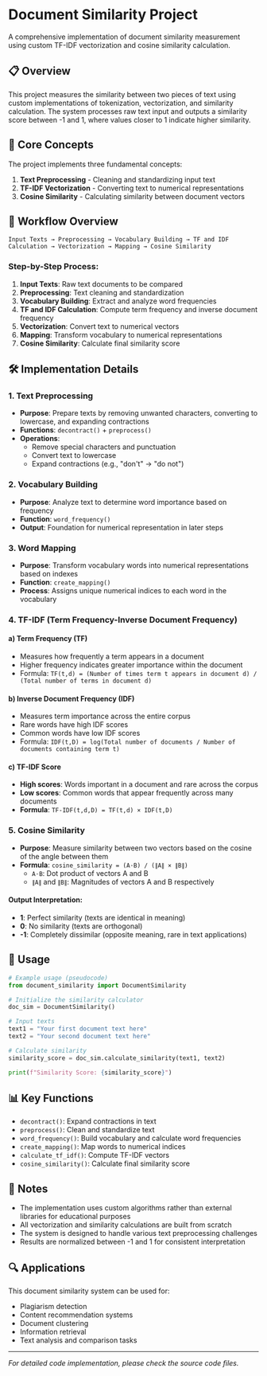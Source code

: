 # Document Similarity Project

A comprehensive implementation of document similarity measurement using custom TF-IDF vectorization and cosine similarity calculation.

## 📋 Overview

This project measures the similarity between two pieces of text using custom implementations of tokenization, vectorization, and similarity calculation. The system processes raw text input and outputs a similarity score between -1 and 1, where values closer to 1 indicate higher similarity.

## 🎯 Core Concepts

The project implements three fundamental concepts:

1. **Text Preprocessing** - Cleaning and standardizing input text
2. **TF-IDF Vectorization** - Converting text to numerical representations
3. **Cosine Similarity** - Calculating similarity between document vectors

## 🔄 Workflow Overview

```
Input Texts → Preprocessing → Vocabulary Building → TF and IDF Calculation → Vectorization → Mapping → Cosine Similarity
```

### Step-by-Step Process:

1. **Input Texts**: Raw text documents to be compared
2. **Preprocessing**: Text cleaning and standardization
3. **Vocabulary Building**: Extract and analyze word frequencies
4. **TF and IDF Calculation**: Compute term frequency and inverse document frequency
5. **Vectorization**: Convert text to numerical vectors
6. **Mapping**: Transform vocabulary to numerical representations
7. **Cosine Similarity**: Calculate final similarity score

## 🛠️ Implementation Details

### 1. Text Preprocessing
- **Purpose**: Prepare texts by removing unwanted characters, converting to lowercase, and expanding contractions
- **Functions**: `decontract()` + `preprocess()`
- **Operations**:
  - Remove special characters and punctuation
  - Convert text to lowercase
  - Expand contractions (e.g., "don't" → "do not")

### 2. Vocabulary Building
- **Purpose**: Analyze text to determine word importance based on frequency
- **Function**: `word_frequency()`
- **Output**: Foundation for numerical representation in later steps

### 3. Word Mapping
- **Purpose**: Transform vocabulary words into numerical representations based on indexes
- **Function**: `create_mapping()`
- **Process**: Assigns unique numerical indices to each word in the vocabulary

### 4. TF-IDF (Term Frequency-Inverse Document Frequency)

#### a) Term Frequency (TF)
- Measures how frequently a term appears in a document
- Higher frequency indicates greater importance within the document
- Formula: `TF(t,d) = (Number of times term t appears in document d) / (Total number of terms in document d)`

#### b) Inverse Document Frequency (IDF)
- Measures term importance across the entire corpus
- Rare words have high IDF scores
- Common words have low IDF scores
- Formula: `IDF(t,D) = log(Total number of documents / Number of documents containing term t)`

#### c) TF-IDF Score
- **High scores**: Words important in a document and rare across the corpus
- **Low scores**: Common words that appear frequently across many documents
- **Formula**: `TF-IDF(t,d,D) = TF(t,d) × IDF(t,D)`

### 5. Cosine Similarity
- **Purpose**: Measure similarity between two vectors based on the cosine of the angle between them
- **Formula**: `cosine_similarity = (A⋅B) / (∥A∥ × ∥B∥)`
  - `A⋅B`: Dot product of vectors A and B
  - `∥A∥` and `∥B∥`: Magnitudes of vectors A and B respectively

#### Output Interpretation:
- **1**: Perfect similarity (texts are identical in meaning)
- **0**: No similarity (texts are orthogonal)
- **-1**: Completely dissimilar (opposite meaning, rare in text applications)

## 🚀 Usage

```python
# Example usage (pseudocode)
from document_similarity import DocumentSimilarity

# Initialize the similarity calculator
doc_sim = DocumentSimilarity()

# Input texts
text1 = "Your first document text here"
text2 = "Your second document text here"

# Calculate similarity
similarity_score = doc_sim.calculate_similarity(text1, text2)

print(f"Similarity Score: {similarity_score}")
```

## 📊 Key Functions

- `decontract()`: Expand contractions in text
- `preprocess()`: Clean and standardize text
- `word_frequency()`: Build vocabulary and calculate word frequencies
- `create_mapping()`: Map words to numerical indices
- `calculate_tf_idf()`: Compute TF-IDF vectors
- `cosine_similarity()`: Calculate final similarity score



## 📝 Notes

- The implementation uses custom algorithms rather than external libraries for educational purposes
- All vectorization and similarity calculations are built from scratch
- The system is designed to handle various text preprocessing challenges
- Results are normalized between -1 and 1 for consistent interpretation

## 🔍 Applications

This document similarity system can be used for:
- Plagiarism detection
- Content recommendation systems
- Document clustering
- Information retrieval
- Text analysis and comparison tasks

---

*For detailed code implementation, please check the source code files.*
